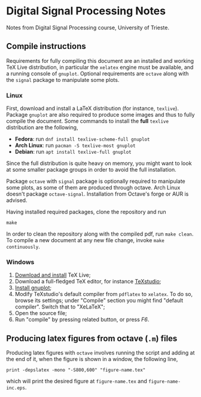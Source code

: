 # Digital Signal Processing Notes

Notes from Digital Signal Processing course, University of Trieste.

## Compile instructions

Requirements for fully compiling this document are an installed and working TeX
Live distribution, in particular the `xelatex` engine must be available, and a
running console of `gnuplot`. Optional requirements are `octave` along with the
`signal` package to manipulate some plots.

### Linux

First, download and install a LaTeX distribution (for instance, `texlive`).
Package `gnuplot` are also required to produce some images and thus to fully
compile the document.
Some commands to install the **full** `texlive` distribution are the following,
* **Fedora**: run `dnf install texlive-scheme-full gnuplot`
* **Arch Linux**: run `pacman -S texlive-most gnuplot`
* **Debian**: run `apt install texlive-full gnuplot`

Since the full distribution is quite heavy on memory, you might want to look at
some smaller package groups in order to avoid the full installation.

Package `octave` with `signal` package is optionally required to manipulate
some plots, as some of them are produced through octave.
Arch Linux doesn't package `octave-signal`. Installation from Octave's forge or
AUR is advised.

Having installed required packages, clone the repository and run
```
make
```
In order to clean the repository along with the compiled pdf, run `make clean`.
To compile a new document at any new file change, invoke `make continuously`.

### Windows

1. [Download and install](https://tug.org/texlive/windows.html) TeX Live;
2. Download a full-fledged TeX editor, for instance
   [TeXstudio](https://www.texstudio.org/);
3. [Install gnuplot](http://www.gnuplot.info/);
4. Modify TeXstudio's default compiler from `pdflatex` to `xelatex`. To do so,
   browse its settings; under "Compile" section you might find "default
   compiler". Switch that to "XeLaTeX";
5. Open the source file;
6. Run "compile" by pressing related button, or press *F6*.

## Producing latex figures from octave (`.m`) files

Producing latex figures with `octave` involves running the script and adding at the end of it, when the figure is shown in a window, the following line,
```
print -depslatex -mono "-S800,600" "figure-name.tex"
```
which will print the desired figure at `figure-name.tex` and `figure-name-inc.eps`.

